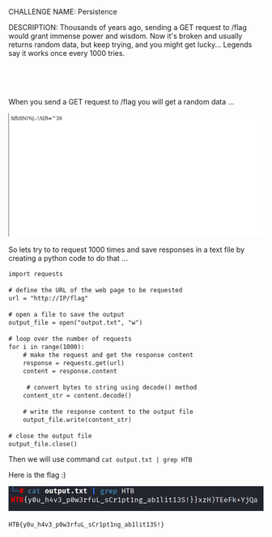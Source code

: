 CHALLENGE NAME: Persistence

DESCRIPTION: Thousands of years ago, sending a GET request to /flag would grant immense power and wisdom. Now it's broken and usually returns random data, but keep trying, and you might get lucky... Legends say it works once every 1000 tries.


</br></br></br>

When you send a GET request to /flag you will get a random data ...

![Alt text](./random.png "random")

So lets try to to request 1000 times and save responses in a text file by creating a python code to do that ...

```
import requests

# define the URL of the web page to be requested
url = "http://IP/flag"

# open a file to save the output
output_file = open("output.txt", "w")

# loop over the number of requests
for i in range(1000):
    # make the request and get the response content
    response = requests.get(url)
    content = response.content

     # convert bytes to string using decode() method
    content_str = content.decode()

    # write the response content to the output file
    output_file.write(content_str)

# close the output file
output_file.close()
```

Then we will use command ```cat output.txt | grep HTB```

Here is the flag :)

![Alt text](./output.png "output")


```HTB{y0u_h4v3_p0w3rfuL_sCr1pt1ng_ab1lit13S!}```
